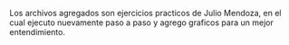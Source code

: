 Los archivos agregados son ejercicios practicos de Julio Mendoza, en el cual ejecuto nuevamente paso a paso y agrego graficos para un mejor entendimiento.
